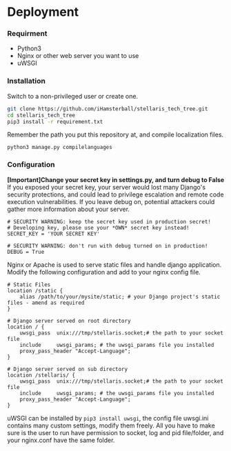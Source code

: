 # Deployment

### Requirment

- Python3
- Nginx or other web server you want to use
- uWSGI

### Installation

Switch to a non-privileged user or create one.

```bash
git clone https://github.com/iHamsterball/stellaris_tech_tree.git
cd stellaris_tech_tree
pip3 install -r requirement.txt
```

Remember the path you put this repository at, and compile localization files.

    python3 manage.py compilelanguages

### Configuration

**[Important]Change your secret key in settings.py, and turn debug to False**
If you exposed your secret key, your server would lost many Django's security protections, and could lead to privilege escalation and remote code execution vulnerabilities.
If you leave debug on, potential attackers could gather more information about your server.

    # SECURITY WARNING: keep the secret key used in production secret!
    # Developing key, please use your *OWN* secret key instead!
    SECRET_KEY = 'YOUR SECRET KEY'

    # SECURITY WARNING: don't run with debug turned on in production!
    DEBUG = True
Nginx or Apache is used to serve static files and handle django application.
Modify the following configuration and add to your nginx config file.

    # Static Files
    location /static {
        alias /path/to/your/mysite/static; # your Django project's static files - amend as required
    }

    # Django server served on root directory
    location / {
        uwsgi_pass  unix:///tmp/stellaris.socket;# the path to your socket file
        include     uwsgi_params; # the uwsgi_params file you installed
        proxy_pass_header "Accept-Language";
    }

    # Django server served on sub directory
    location /stellaris/ {
        uwsgi_pass  unix:///tmp/stellaris.socket;# the path to your socket file
        include     uwsgi_params; # the uwsgi_params file you installed
        proxy_pass_header "Accept-Language";
    }
uWSGI can be installed by `pip3 install uwsgi`, the config file uwsgi.ini contains many custom settings, modify them freely. All you have to make sure is the user to run have permission to socket, log and pid file/folder, and your nginx.conf have the same folder.